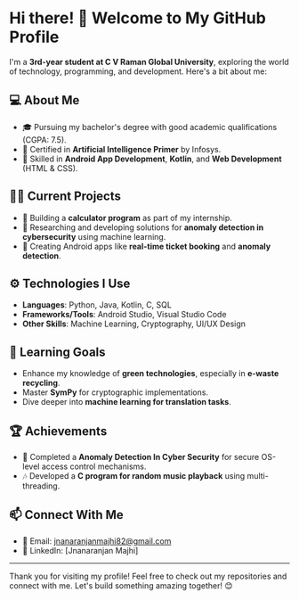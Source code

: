 # Hi there! 👋 Welcome to My GitHub Profile  

I'm a **3rd-year student at C V Raman Global University**, exploring the world of technology, programming, and development. Here's a bit about me:  

## 💻 About Me  
- 🎓 Pursuing my bachelor's degree with good academic qualifications (CGPA: 7.5).  
- 🌟 Certified in **Artificial Intelligence Primer** by Infosys.  
- 🚀 Skilled in **Android App Development**, **Kotlin**, and **Web Development** (HTML & CSS).  

## 🧑‍💻 Current Projects  
- 🔢 Building a **calculator program** as part of my internship.  
- 🔐 Researching and developing solutions for **anomaly detection in cybersecurity** using machine learning.  
- 📱 Creating Android apps like **real-time ticket booking** and **anomaly detection**.  

## ⚙️ Technologies I Use  
- **Languages**: Python, Java, Kotlin, C, SQL  
- **Frameworks/Tools**: Android Studio, Visual Studio Code  
- **Other Skills**: Machine Learning, Cryptography, UI/UX Design  

## 🌱 Learning Goals  
- Enhance my knowledge of **green technologies**, especially in **e-waste recycling**.  
- Master **SymPy** for cryptographic implementations.  
- Dive deeper into **machine learning for translation tasks**.  

## 🏆 Achievements  
- 📜 Completed a **Anomaly Detection In Cyber Security** for secure OS-level access control mechanisms.  
- 🎶 Developed a **C program for random music playback** using multi-threading.  

## 📫 Connect With Me  
- 📧 Email: jnanaranjanmajhi82@gmail.com  
- 💼 LinkedIn: [Jnanaranjan Majhi]

---

Thank you for visiting my profile! Feel free to check out my repositories and connect with me. Let's build something amazing together! 😊
